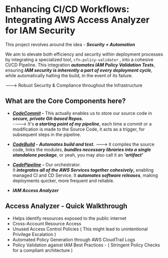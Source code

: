 # Enhancing CI/CD Workflows: Integrating AWS Access Analyzer for IAM Security

This project revolves around the idea - **_Security + Automation_**  

We aim to elevate both efficiency and security within deployment processes by integrating a specialized tool, `cfn-policy-validator` , into a cohesive CI/CD Pipeline. This integration _**automates IAM Policy Validation Tests**_, ensuring **_IAM security is inherently a part of every deployment cycle_**, while automatically halting the build, in the event of its failure.  

---> Robust Security & Compliance throughout the Infrastructure


## What are the Core Components here?

 - **_<ins>CodeCommit</ins> -_**
This actually enables us to store our source code in **_secure, private Git-based Repos._**  
----> It's **_a starting point of my pipeline_**,  each time a commit or a modification is made to the Source Code, it acts as a trigger, for subsequent steps in the pipeline. 
  
- **_<ins>CodeBuild</ins> -_**
**_Automates build and test._** ---> it compiles the source code, links the modules, **_bundles necessary libraries into a single standalone package_**, or yeah, you may also call it an **_'artifact'_**

- **_<ins>CodePipeline</ins> -_**
Our orchestrator. </br>
It **_integrates all of the AWS Services together cohesively_,** enabling managed CI and CD Service. It **_automates software releases_**, making deployments quicker, more frequent and reliable. 

- **_IAM Access Analyzer_**


## Access Analyzer - Quick Walkthrough

- Helps identify resources exposed to the public internet
- Cross-Account Resource Access
- Unused Access Control Policies ( This might lead to unintentional Privilege Escalation )
- Automated Policy Generation through AWS CloudTrail Logs
- Policy Validation against IAM Best Practices - ( Stringent Policy Checks for a compliant architecture )





